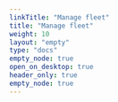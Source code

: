 ```yaml
---
linkTitle: "Manage fleet"
title: "Manage fleet"
weight: 10
layout: "empty"
type: "docs"
empty_node: true
open_on_desktop: true
header_only: true
empty_node: true
---
```

